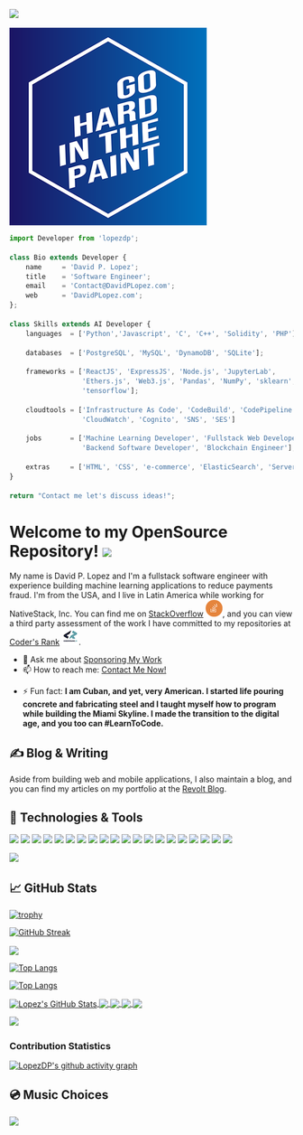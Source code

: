 <!--
**lopezdp/lopezdp** is a ✨ _special_ ✨ repository because its `README.md` (this file) appears on your GitHub profile.

Here are some ideas to get you started:

- 🔭 I’m currently working on ...
- 🌱 I’m currently learning ...
- 👯 I’m looking to collaborate on ...
- 🤔 I’m looking for help with ...
- 💬 Ask me about ...
- 📫 How to reach me: ...
- 😄 Pronouns: ...
- ⚡ Fun fact: ...
-->

![](https://komarev.com/ghpvc/?username=lopezdp)

<a href="https://davidplopez.com/">
  <img align="center" src="https://github.com/lopezdp/lopezdp/blob/master/img/GoHardIcon.png" />
</a>

```js
import Developer from 'lopezdp';

class Bio extends Developer {
    name     = 'David P. Lopez';
    title    = 'Software Engineer';
    email    = 'Contact@DavidPLopez.com';
    web      = 'DavidPLopez.com';
};

class Skills extends AI Developer {
    languages  = ['Python','Javascript', 'C', 'C++', 'Solidity', 'PHP'];

    databases  = ['PostgreSQL', 'MySQL', 'DynamoDB', 'SQLite'];

    frameworks = ['ReactJS', 'ExpressJS', 'Node.js', 'JupyterLab',
                  'Ethers.js', 'Web3.js', 'Pandas', 'NumPy', 'sklearn',
                  'tensorflow'];

    cloudtools = ['Infrastructure As Code', 'CodeBuild', 'CodePipeline',
                  'CloudWatch', 'Cognito', 'SNS', 'SES']

    jobs       = ['Machine Learning Developer', 'Fullstack Web Developer',
                  'Backend Software Developer', 'Blockchain Engineer'];

    extras     = ['HTML', 'CSS', 'e-commerce', 'ElasticSearch', 'Serverless Framework', 'AWS Lambda'];
}

return "Contact me let's discuss ideas!";
```

# Welcome to my OpenSource Repository! <img src="https://raw.githubusercontent.com/MartinHeinz/MartinHeinz/master/wave.gif" width="30px">

My name is David P. Lopez and I'm a fullstack software engineer with experience building machine learning applications to reduce payments fraud. I'm from the USA, and I live in Latin America while working for NativeStack, Inc. You can find me on [StackOverflow][1] [![StackOverflow][1.2]][1], and you can view a third party assessment of the work I have committed to my repositories at [Coder's Rank][2] [![Coder's Rank][2.2]][2].

- 💬 Ask me about [Sponsoring My Work](https://github.com/sponsors/lopezdp)
- 📫 How to reach me: [Contact Me Now!](https://davidplopez.com/contact-me)
<!-- -   😄 Pronouns: **Biology 101 (Usually taken during your Freshman year)** -->
- ⚡ Fun fact: **I am Cuban, and yet, very American. I started life pouring concrete and fabricating steel and I taught myself how to program while building the Miami Skyline. I made the transition to the digital age, and you too can #LearnToCode.**

## &#x270d; Blog & Writing

Aside from building web and mobile applications, I also maintain a blog, and you can find my articles on my portfolio at the [Revolt Blog](https://davidplopez.com/software-revolt).

<!--as well as on [Medium](https://medium.com/) and [DEV.to](https://dev.to/).-->

## 🔧 Technologies & Tools

![](https://img.shields.io/badge/OS-Linux-informational?style=flat&logo=linux&logoColor=white&color=2bbc8a)
![](https://img.shields.io/badge/Editor-SublimeText3-informational?style=flat&logo=sublime-text&logoColor=white&color=2bbc8a)
![](https://img.shields.io/badge/PackageManager-NPM-informational?style=flat&logo=npm&logoColor=white&color=2bbc8a)
![](https://img.shields.io/badge/PackageManager-Yarn-informational?style=flat&logo=yarn&logoColor=white&color=2bbc8a)
![](https://img.shields.io/badge/Code-Python-informational?style=flat&logo=python&logoColor=white&color=2bbc8a)
![](https://img.shields.io/badge/Code-JavaScript-informational?style=flat&logo=javascript&logoColor=white&color=2bbc8a)
![](https://img.shields.io/badge/UX/UI-React.js-informational?style=flat&logo=react&logoColor=white&color=2bbc8a)
![](https://img.shields.io/badge/Backend-Flask.py-informational?style=flat&logo=flask&logoColor=white&color=2bbc8a)
![](https://img.shields.io/badge/Backend-Node.js-informational?style=flat&logo=node.js&logoColor=white&color=2bbc8a)
![](https://img.shields.io/badge/Backend-Serverless-informational?style=flat&logo=serverless&logoColor=white&color=2bbc8a)
![](https://img.shields.io/badge/Shell-Bash-informational?style=flat&logo=gnu-bash&logoColor=white&color=2bbc8a)
![](https://img.shields.io/badge/DB-PostgreSQL-informational?style=flat&logo=postgresql&logoColor=white&color=2bbc8a)
![](https://img.shields.io/badge/DB-DynamoDB-informational?style=flat&logo=amazon-dynamodb&logoColor=white&color=2bbc8a)
![](https://img.shields.io/badge/Cloud-AWS-informational?style=flat&logo=amazon-aws&logoColor=white&color=2bbc8a)
![](https://img.shields.io/badge/SmartContracts-Solidity-informational?style=flat&logo=solidity&logoColor=white&color=2bbc8a)
![](https://img.shields.io/badge/EVM-Ethereum-informational?style=flat&logo=ethereum&logoColor=white&color=2bbc8a)
![](https://img.shields.io/badge/EVM-Binance-informational?style=flat&logo=binance&logoColor=white&color=2bbc8a)
![](https://img.shields.io/badge/Blockchain-Bitcoin-informational?style=flat&logo=bitcoin&logoColor=white&color=2bbc8a)
![](https://img.shields.io/badge/Search-ElasticSearch-informational?style=flat&logo=elasticsearch&logoColor=white&color=2bbc8a)
![](https://img.shields.io/badge/CMS-WordPress-informational?style=flat&logo=wordpress&logoColor=white&color=2bbc8a)

<img
  src="https://cr-ss-service.azurewebsites.net/api/ScreenShot?widget=summary&username=lopezdp&badges=3&show-avatar=true&branding=false&style=--header-bg-color:%23000;--border-radius:9px"
/>

## &#x1f4c8; GitHub Stats

[![trophy](https://github-profile-trophy.vercel.app/?username=lopezdp&theme=monokai&column=4&margin-w=15&margin-h=15&rank=SECRET,SSS,SS,S,AAA,AA,A)](https://github.com/lopezdp/github-profile-trophy)

[![GitHub Streak](http://github-readme-streak-stats.herokuapp.com?user=lopezdp&theme=radical)](https://git.io/streak-stats)

<a href="https://github.com/lopezdp/lopezdp">
  <img align="center" src="https://github-readme-stats-orpin-tau.vercel.app/api/top-langs/?username=lopezdp&hide=tex,html,css&title_color=ffffff&text_color=c9cacc&icon_color=2bbc8a&bg_color=1d1f21" />
</a>

[![Top Langs](https://github-readme-stats.vercel.app/api/top-langs/?username=lopezdp&layout=compact&hide=tex,html,css,shell,ruby,tex&langs_count=21)](https://github.com/lopezdp/github-readme-stats)

[![Top Langs](https://github-readme-stats-orpin-tau.vercel.app/api/top-langs/?username=lopezdp&layout=compact&hide=tex,html,css&title_color=ffffff&text_color=c9cacc&icon_color=2bbc8a&bg_color=1d1f21)](https://github.com/lopezdp/github-readme-stats)

<a href="https://github.com/lopezdp/lopezdp">
  <img align="center" src="https://github-readme-stats-orpin-tau.vercel.app/api?username=lopezdp&show_icons=true&line_height=27&count_private=true&title_color=ffffff&text_color=c9cacc&icon_color=2bbc8a&bg_color=1d1f21" alt="Lopez's GitHub Stats" />
</a>

<a href="https://github.com/lopezdp/SunbizVerify">
  <img align="center" src="https://github-readme-stats.vercel.app/api/pin/?username=lopezdp&repo=SunbizVerify&title_color=ffffff&text_color=c9cacc&icon_color=2bbc8a&bg_color=1d1f21" />
</a>

<a href="https://github.com/lopezdp/TechnicalArticles">
  <img align="center" src="https://github-readme-stats.vercel.app/api/pin/?username=lopezdp&repo=TechnicalArticles&title_color=ffffff&text_color=c9cacc&icon_color=2bbc8a&bg_color=1d1f21" />
</a>

<a href="https://github.com/lopezdp/LinkedLists">
  <img align="center" src="https://github-readme-stats.vercel.app/api/pin/?username=lopezdp&repo=LinkedLists&title_color=ffffff&text_color=c9cacc&icon_color=2bbc8a&bg_color=1d1f21" />
</a>

<a href="https://github.com/lopezdp/lopezdp/issues">
  <img align="center" src="https://github-readme-stats.vercel.app/api/pin/?username=lopezdp&repo=lopezdp&title_color=ffffff&text_color=c9cacc&icon_color=2bbc8a&bg_color=1d1f21" />
</a>

<img
  src="https://cr-skills-chart-widget.azurewebsites.net/api/api?username=lopezdp&branding=false&skills=CSS,HTML,JavaScript,Jupyter%20Notebook,Python,Java,PHP"
/>

### Contribution Statistics

[![LopezDP's github activity graph](https://activity-graph.herokuapp.com/graph?username=lopezdp&theme=react-dark)](https://github.com/ashutosh00710/github-readme-activity-graph)

## &#x1F4BF; Music Choices

[![](http://img.youtube.com/vi/tZQQGX24Teg/0.jpg)](http://www.youtube.com/watch?v=tZQQGX24Teg "YoungMC | Bust A Move")

<!--
[![Lopez's github stats](https://github-readme-stats.vercel.app/api?username=lopezdp&count_private=true&show_icons=true&theme=prussian)](https://davidplopez.com)

[![Top Languages](https://github-readme-stats.vercel.app/api/top-langs/?username=lopezdp)](https://davidplopez.com)
-->

<!-- icons without padding -->

[1.2]: https://github.com/lopezdp/lopezdp/blob/master/img/StackOverflow.png "StackOverflow"
[2.2]: https://github.com/lopezdp/lopezdp/blob/master/img/CoderRank.png "CodersRank"
[3.2]: https://github.com/lopezdp/lopezdp/blob/master/img/Spoon.png "Spooncast"
[4.2]: https://github.com/lopezdp/lopezdp/blob/master/img/Twitch.png "Twitch"
[5.2]: https://github.com/lopezdp/lopezdp/blob/master/img/Behance.png "Behance"
[6.3]: https://github.com/lopezdp/lopezdp/blob/master/img/GoHardIcon.png "Go Hard In The Paint"

<!-- links to your social media accounts -->

[1]: https://stackoverflow.com/users/story/3879359
[2]: https://profile.codersrank.io/user/lopezdp
[3]: https://www.spooncast.net/profile/1100065713/cast?t=live
[4]: https://www.twitch.tv/lopezdp
[5]: https://www.behance.net/lopezdp
